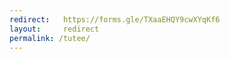 ```yaml
---
redirect:   https://forms.gle/TXaaEHQY9cwXYqKf6
layout:     redirect
permalink: /tutee/
---
```

<!--AUGUST TUTEE FORM-->
